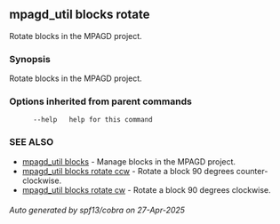 ## mpagd_util blocks rotate

Rotate blocks in the MPAGD project.

### Synopsis

Rotate blocks in the MPAGD project.

### Options inherited from parent commands

```
      --help   help for this command
```

### SEE ALSO

* [mpagd_util blocks](mpagd_util_blocks.md)	 - Manage blocks in the MPAGD project.
* [mpagd_util blocks rotate ccw](mpagd_util_blocks_rotate_ccw.md)	 - Rotate a block 90 degrees counter-clockwise.
* [mpagd_util blocks rotate cw](mpagd_util_blocks_rotate_cw.md)	 - Rotate a block 90 degrees clockwise.

###### Auto generated by spf13/cobra on 27-Apr-2025
